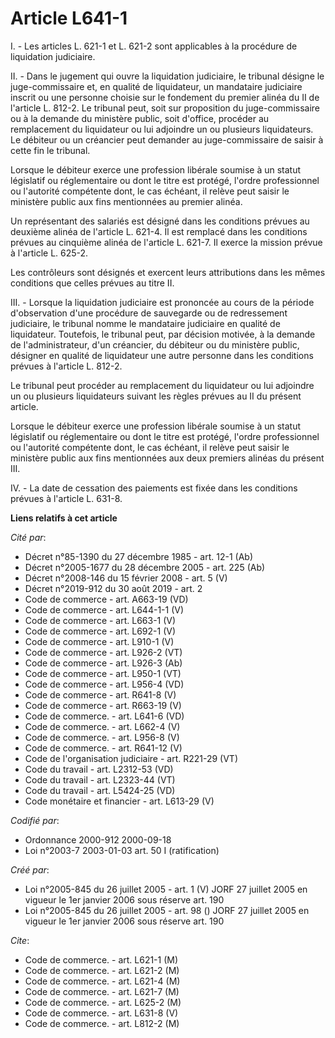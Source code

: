 # Article L641-1

I. - Les articles L. 621-1 et L. 621-2 sont applicables à la procédure de liquidation judiciaire.

II. - Dans le jugement qui ouvre la liquidation judiciaire, le tribunal désigne le juge-commissaire et, en qualité de
liquidateur, un mandataire judiciaire inscrit ou une personne choisie sur le fondement du premier alinéa du II de l'article
L. 812-2. Le tribunal peut, soit sur proposition du juge-commissaire ou à la demande du ministère public, soit d'office,
procéder au remplacement du liquidateur ou lui adjoindre un ou plusieurs liquidateurs. Le débiteur ou un créancier peut
demander au juge-commissaire de saisir à cette fin le tribunal.

Lorsque le débiteur exerce une profession libérale soumise à un statut législatif ou réglementaire ou dont le titre est
protégé, l'ordre professionnel ou l'autorité compétente dont, le cas échéant, il relève peut saisir le ministère public aux
fins mentionnées au premier alinéa.

Un représentant des salariés est désigné dans les conditions prévues au deuxième alinéa de l'article L. 621-4. Il est
remplacé dans les conditions prévues au cinquième alinéa de l'article L. 621-7. Il exerce la mission prévue à l'article L.
625-2.

Les contrôleurs sont désignés et exercent leurs attributions dans les mêmes conditions que celles prévues au titre II.

III. - Lorsque la liquidation judiciaire est prononcée au cours de la période d'observation d'une procédure de sauvegarde ou
de redressement judiciaire, le tribunal nomme le mandataire judiciaire en qualité de liquidateur. Toutefois, le tribunal
peut, par décision motivée, à la demande de l'administrateur, d'un créancier, du débiteur ou du ministère public, désigner en
qualité de liquidateur une autre personne dans les conditions prévues à l'article L. 812-2.

Le tribunal peut procéder au remplacement du liquidateur ou lui adjoindre un ou plusieurs liquidateurs suivant les règles
prévues au II du présent article.

Lorsque le débiteur exerce une profession libérale soumise à un statut législatif ou réglementaire ou dont le titre est
protégé, l'ordre professionnel ou l'autorité compétente dont, le cas échéant, il relève peut saisir le ministère public aux
fins mentionnées aux deux premiers alinéas du présent III.

IV. - La date de cessation des paiements est fixée dans les conditions prévues à l'article L. 631-8.

**Liens relatifs à cet article**

_Cité par_:

  - Décret n°85-1390 du 27 décembre 1985 - art. 12-1 (Ab)
  - Décret n°2005-1677 du 28 décembre 2005 - art. 225 (Ab)
  - Décret n°2008-146 du 15 février 2008 - art. 5 (V)
  - Décret n°2019-912 du 30 août 2019 - art. 2
  - Code de commerce - art. A663-19 (VD)
  - Code de commerce - art. L644-1-1 (V)
  - Code de commerce - art. L663-1 (V)
  - Code de commerce - art. L692-1 (V)
  - Code de commerce - art. L910-1 (V)
  - Code de commerce - art. L926-2 (VT)
  - Code de commerce - art. L926-3 (Ab)
  - Code de commerce - art. L950-1 (VT)
  - Code de commerce - art. L956-4 (VD)
  - Code de commerce - art. R641-8 (V)
  - Code de commerce - art. R663-19 (V)
  - Code de commerce. - art. L641-6 (VD)
  - Code de commerce. - art. L662-4 (V)
  - Code de commerce. - art. L956-8 (V)
  - Code de commerce. - art. R641-12 (V)
  - Code de l'organisation judiciaire - art. R221-29 (VT)
  - Code du travail - art. L2312-53 (VD)
  - Code du travail - art. L2323-44 (VT)
  - Code du travail - art. L5424-25 (VD)
  - Code monétaire et financier - art. L613-29 (V)

_Codifié par_:

  - Ordonnance 2000-912 2000-09-18
  - Loi n°2003-7 2003-01-03 art. 50 I (ratification)

_Créé par_:

  - Loi n°2005-845 du 26 juillet 2005 - art. 1 (V) JORF 27 juillet 2005 en vigueur le 1er janvier 2006 sous réserve art. 190
  - Loi n°2005-845 du 26 juillet 2005 - art. 98 () JORF 27 juillet 2005 en vigueur le 1er janvier 2006 sous réserve art. 190

_Cite_:

  - Code de commerce. - art. L621-1 (M)
  - Code de commerce. - art. L621-2 (M)
  - Code de commerce. - art. L621-4 (M)
  - Code de commerce. - art. L621-7 (M)
  - Code de commerce. - art. L625-2 (M)
  - Code de commerce. - art. L631-8 (V)
  - Code de commerce. - art. L812-2 (M)
